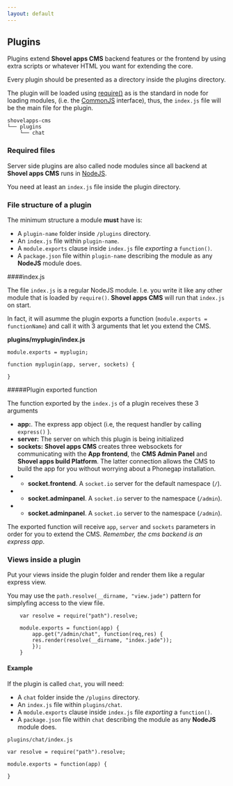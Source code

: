 ```yaml
---
layout: default
---
```


## Plugins

Plugins extend **Shovel apps CMS** backend features or the frontend by using extra
scripts or whatever HTML you want for extending the core.

Every plugin should be presented as a directory inside the plugins directory.

The plugin will be loaded using [require()](http://nodejs.org/api/modules.html#modules_module_require_id) as is the standard in node
for loading modules, (i.e. the [CommonJS](http://en.wikipedia.org/wiki/CommonJS) interface), thus, the `index.js` file
will be the main file for the plugin. 

    shovelapps-cms
    └── plugins
        └── chat    

### Required files

Server side plugins are also called node modules since all backend at **Shovel apps CMS** runs in [NodeJS](http://nodejs.org).

You need at least an `index.js` file inside the plugin directory.

### File structure of a plugin

The minimum structure a module **must** have is:

* A `plugin-name` folder inside `/plugins` directory.
* An `index.js` file within `plugin-name`.
* A `module.exports` clause inside `index.js` file _exporting_ a `function()`.
* A `package.json` file within `plugin-name` describing the module as any **NodeJS** module does.


####index.js


The file `index.js` is a regular NodeJS module. I.e. you write it
like any other module that is loaded by `require()`.
**Shovel apps CMS** will run that `index.js`  on start. 

In fact, it will asumme the plugin exports a function (`module.exports = functionName`)
and call it with 3 arguments that let you extend the CMS.

**plugins/myplugin/index.js**

    module.exports = myplugin;

    function myplugin(app, server, sockets) {
      
    }


#####Plugin exported function

The function exported by the `index.js` of a plugin receives these 3 arguments

* **app:**. The express app object (i.e, the request handler by calling `express()` ). 
* **server:** The server on which this plugin is being initialized
* **sockets:** **Shovel apps CMS** creates three websockets for communicating 
with the **App frontend**, the **CMS Admin Panel** and **Shovel apps build Platform**.
The latter connection allows the CMS to build the app for you without worrying
about a Phonegap installation. 
*  * **socket.frontend**. A `socket.io` server for the default namespace (`/`).
*  * **socket.adminpanel**. A `socket.io` server to the  namespace (`/admin`).
*  * **socket.adminpanel**. A `socket.io` server to the  namespace (`/admin`).

The exported function will receive `app`, `server` and `sockets` parameters
in order for you to extend the CMS. *Remember, the cms backend is an express app*.


### Views inside a plugin

Put your views inside the plugin folder and render them like a regular
express view.

You may use the `path.resolve(__dirname, "view.jade")` pattern for simplyfing
access to the view file.

        var resolve = require("path").resolve;

        module.exports = function(app) {
            app.get("/admin/chat", function(req,res) {
            res.render(resolve(__dirname, "index.jade"));
            });
        }

#### Example

If the plugin is called `chat`, you will need:

* A `chat` folder inside the `/plugins` directory.
* An `index.js` file within `plugins/chat`.
* A `module.exports` clause inside `index.js` file _exporting_ a `function()`.
* A `package.json` file within `chat` describing the module as any **NodeJS** module does.

`plugins/chat/index.js`

    var resolve = require("path").resolve;

    module.exports = function(app) {

    }

